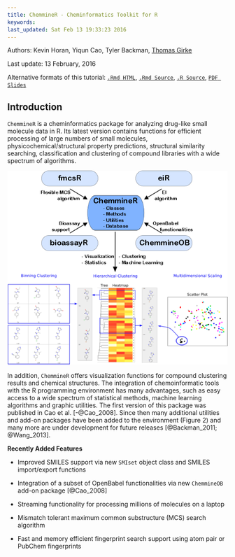 ```yaml
---
title: ChemmineR - Cheminformatics Toolkit for R
keywords: 
last_updated: Sat Feb 13 19:33:23 2016
---
```

Authors: Kevin Horan, Yiqun Cao, Tyler Backman, [Thomas Girke](mailto:thomas.girke@ucr.edu)

Last update: 13 February, 2016 

Alternative formats of this tutorial:
[`.Rmd HTML`](http://girke.bioinformatics.ucr.edu/manuals/vignettes/ChemmineR/ChemmineR.html), 
[`.Rmd Source`](http://girke.bioinformatics.ucr.edu/manuals/vignettes/ChemmineR/ChemmineR.Rmd), 
[`.R Source`](http://girke.bioinformatics.ucr.edu/manuals/vignettes/ChemmineR/ChemmineR.R), 
[`PDF Slides`](http://faculty.ucr.edu/~tgirke/HTML_Presentations/Manuals/Workshop_Dec_5_8_2014/Rcheminfo/Cheminfo.pdf)



## Introduction

`ChemmineR` is a cheminformatics package for analyzing
drug-like small molecule data in R. Its latest version contains
functions for efficient processing of large numbers of small molecules,
physicochemical/structural property predictions, structural similarity
searching, classification and clustering of compound libraries with a
wide spectrum of algorithms.

![Figure: `ChemmineR` environment with its add-on packages and selected functionalities](ChemmineR_images/overview.png)

In addition, `ChemmineR` offers visualization functions
for compound clustering results and chemical structures. The integration
of chemoinformatic tools with the R programming environment has many
advantages, such as easy access to a wide spectrum of statistical
methods, machine learning algorithms and graphic utilities. The first
version of this package was published in Cao et al. [-@Cao_2008]. Since then many additional
utilities and add-on packages have been added to the environment (Figure 2) and
many more are under development for future releases [@Backman_2011; @Wang_2013].



__Recently Added Features__

-   Improved SMILES support via new `SMIset` object class
    and SMILES import/export functions

-   Integration of a subset of OpenBabel functionalities via new
    `ChemmineOB` add-on package [@Cao_2008]

-   Streaming functionality for processing millions of molecules on a
    laptop

-   Mismatch tolerant maximum common substructure (MCS) search algorithm

-   Fast and memory efficient fingerprint search support using atom pair
    or PubChem fingerprints



